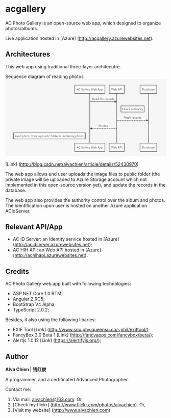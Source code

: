 # acgallery
AC Photo Gallery is an open-source web app, which designed to organize photos/albums.

Live application hosted in [Azure] (http://acgallery.azurewebsites.net).

## Architectures
This web app using traditional three-layer architecutre.

Sequence diagram of reading photos 
![Squence Dialgram](SequenceDrm.png)

[Link] (http://blog.csdn.net/alvachien/article/details/52430970)


The web app allows end user uploads the image files to public folder (the private image will be uploaded to Azure Storage account which not implemented in this open-source version yet), and update the records in the database.

The web app also provides the authority control over the album and photos. The identification upon user is hosted on another Azure application ACIdServer.

## Relevant API/App
- AC ID Server: an Identity service hosted in [Azure] (http://acidserver.azurewebsites.net);
- AC HIH API: an Web API hosted in [Azure] (http://achihapi.azurewebsites.net).

## Credits
AC Photo Gallery web app built with following technologies:
- ASP.NET Core 1.0 RTM;
- Angular 2 RC5;
- BootStrap V4 Alpha;
- TypeScript 2.0.2;

Besides, it also using the following libaries:
- EXIF Tool [Link] (http://www.sno.phy.queensu.ca/~phil/exiftool/);
- FancyBox 3.0 Beta 1 [Link] (http://fancyapps.com/fancybox/beta/);
- Alertjs 1.0.12 [Link] (https://alertifyjs.org/); 

## Author
**Alva Chien | 钱红俊**

A programmer, and a certificated Advanced Photographer.  
 
Contact me:

1. Via mail: alvachien@163.com. Or,
2. [Check my flickr] (http://www.flickr.com/photos/alvachien). Or,
3. [Visit my website] (http://www.alvachien.com)

